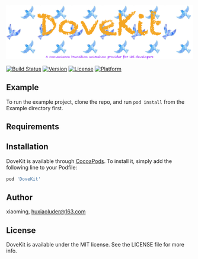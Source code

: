 ![DoveKit Logo](./DoveKit.png)

[![Build Status](https://travis-ci.org/huxiaoluder/DoveKit.svg?branch=1.0.0)](https://travis-ci.org/huxiaoluder/DoveKit)
[![Version](https://img.shields.io/cocoapods/v/DoveKit.svg?style=flat)](https://cocoapods.org/pods/DoveKit)
[![License](https://img.shields.io/cocoapods/l/DoveKit.svg?style=flat)](https://cocoapods.org/pods/DoveKit)
[![Platform](https://img.shields.io/cocoapods/p/DoveKit.svg?style=flat)](https://cocoapods.org/pods/DoveKit)

## Example

To run the example project, clone the repo, and run `pod install` from the Example directory first.

## Requirements

## Installation

DoveKit is available through [CocoaPods](https://cocoapods.org). To install
it, simply add the following line to your Podfile:

```ruby
pod 'DoveKit'
```

## Author

xiaoming, huxiaoluder@163.com

## License

DoveKit is available under the MIT license. See the LICENSE file for more info.
